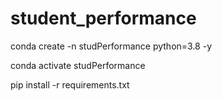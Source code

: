 # student_performance


conda create -n studPerformance python=3.8 -y

conda activate studPerformance

pip install -r requirements.txt